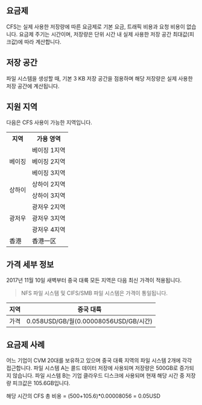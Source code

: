 ## 요금제
CFS는 실제 사용한 저장량에 따른 요금제로 기본 요금, 트래픽 비용과 요청 비용이 없습니다. 요금제 주기는 시간이며, 저장량은 단위 시간 내 실제 사용한 저장 공간 최대값(피크값)에 따라 계산합니다.

## 저장 공간
파일 시스템을 생성할 때, 기본 3 KB 저장 공간을 점용하며 해당 저장량은 실제 사용한 저장 공간에 계산됩니다.

## 지원 지역
다음은 CFS 사용이 가능한 지역입니다.


<table>
    <tr>
        <th>지역</th>
        <th>가용 영역</th>
    </tr>
    <tr>
        <td rowspan="3">베이징</td>
        <td>베이징 1지역</td>
    </tr>
    <tr>
        <td>베이징 2지역</td>
    </tr>
    <tr>
        <td>베이징 3지역</td>
    </tr>
    <tr>
        <td rowspan="2">상하이</td>
        <td> 상하이 2지역</td>
    </tr>
    <tr>
        <td> 상하이 3지역</td>
    </tr>
    <tr>
        <td rowspan="3">광저우</td>
        <td>광저우 2지역</td>
    </tr>
    <tr>
        <td>광저우 3지역</td>
    </tr>
    <tr>
        <td>광저우 4지역</td>
    </tr>
    <tr>
        <td>香港</td>
        <td>香港一区</td>
    </tr>
</table>


## 가격 세부 정보
2017년 11월 10일 새벽부터 중국 대륙 모든 지역은 다음 최신 가격이 적용됩니다.
> NFS 파일 시스템 및 CIFS/SMB 파일 시스템은 가격이 통일됩니다.

지역 | 중국 대륙 | 
------- | ------- | 
가격| 0.058USD/GB/월(0.00008056USD/GB/시간) |

## 요금제 사례
어느 기업이 CVM 20대를 보유하고 있으며 중국 대륙 지역의 파일 시스템 2개에 각각 접근합니다. 파일 시스템 A는 콜드 데이터 저장에 사용되며 저장량은 500GB로 증가되지 않습니다. 파일 시스템 B는 기업 클라우드 디스크에 사용되며 현재 해당 시간 중 저장량 피크값은 105.6GB입니다. 

해당 시간의 CFS 총 비용 = (500+105.6)*0.00008056 = 0.05USD



